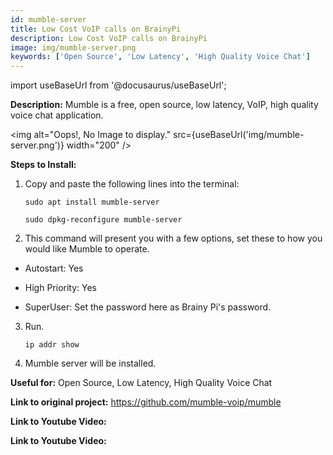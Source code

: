 ```yaml
---
id: mumble-server
title: Low Cost VoIP calls on BrainyPi
description: Low Cost VoIP calls on BrainyPi
image: img/mumble-server.png
keywords: ['Open Source', 'Low Latency', 'High Quality Voice Chat']
---
```



import useBaseUrl from '@docusaurus/useBaseUrl';



**Description:** Mumble is a free, open source, low latency, VoIP, high quality voice chat application.

<img alt="Oops!, No Image to display." src={useBaseUrl('img/mumble-server.png')} width="200" />

**Steps to Install:**

1. Copy and paste the following lines into the terminal:

   ```
   sudo apt install mumble-server

   sudo dpkg-reconfigure mumble-server
   ```

2. This command will present you with a few options, set these to how you would like Mumble to operate.

* Autostart: Yes

* High Priority: Yes

* SuperUser: Set the password here as Brainy Pi's password.

3. Run.

   ```
   ip addr show
   ```
4. Mumble server will be installed.

**Useful for:** Open Source, Low Latency, High Quality Voice Chat


**Link to original project:** https://github.com/mumble-voip/mumble

**Link to Youtube Video:** 

**Link to Youtube Video:** <!-- Link to the Youtube video. -->

